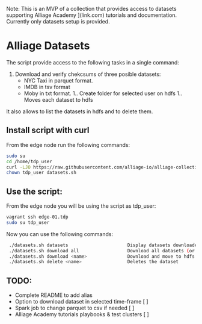 Note: This is an MVP of a collection that provides access to datasets supporting Alliage Academy ](link.com) tutorials and documentation. Currently only datasets setup is provided.

# Alliage Datasets

The script provide access to the following tasks in a single command:

1. Download and verify chekcsums of three posible datasets:
   - NYC Taxi in parquet format.
   - IMDB in tsv format
   - Moby in txt format.
1.. Create folder for selected user on hdfs
1.. Moves each dataset to hdfs

It also allows to list the datasets in hdfs and to delete them.

## Install script with curl

From the edge node run the following commands:

```bash
sudo su
cd /home/tdp_user
curl -LJO https://raw.githubusercontent.com/alliage-io/alliage-collection-academy/tdp-datasets-script/datasets.sh
chown tdp_user datasets.sh
```
## Use the script:

From the edge node you will be using the script as tdp_user:

```bash
vagrant ssh edge-01.tdp
sudo su tdp_user
```

Now you can use the following commands:

```bash
 ./datasets.sh datasets                      Display datasets downloaded
 ./datasets.sh download all                  Download all datasets (or the ones missing) and move to hdfs.
 ./datasets.sh download <name>               Download and move to hdfs selected file (if not missing)
 ./datasets.sh delete <name>                 Deletes the dataset
```

## TODO:

- Complete README to add alias
- Option to download dataset in selected time-frame [ ]
- Spark job to change parquet to csv if needed [ ]
- Alliage Academy tutorials playbooks & test clusters [ ]
